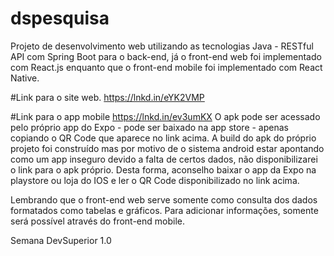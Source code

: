# dspesquisa

Projeto de desenvolvimento web utilizando as tecnologias Java - RESTful API com Spring Boot para o back-end, já o front-end web foi implementado com React.js enquanto que o front-end mobile foi implementado com React Native.

#Link para o site web.
https://lnkd.in/eYK2VMP

#Link para o app mobile
https://lnkd.in/ev3umKX
O apk pode ser acessado pelo próprio app do Expo - pode ser baixado na app store - apenas copiando o QR Code que aparece no link acima. A build do apk do próprio projeto foi construído mas por motivo de o sistema android estar apontando como um app inseguro devido a falta de certos dados, não disponibilizarei o link para o apk próprio. Desta forma, aconselho baixar o app da Expo na playstore ou loja do IOS e ler o QR Code disponibilizado no link acima.

Lembrando que o front-end web serve somente como consulta dos dados formatados como tabelas e gráficos. Para adicionar informações, somente será possível através do front-end mobile.

Semana DevSuperior 1.0
